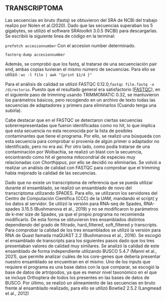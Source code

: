 ## TRANSCRIPTOMA


Las secuencias en bruto (fastq) se obtuvieron del SRA de NCBI del trabajo realizo por Nolen et al.(2020). Dado que las secuencias superaban los 5 gigabytes, se utilizó el software SRAtoolkit 3.0.5 (NCBI) para descargarlas. Se escribió la siguiente linea de código en la terminal:


` prefetch accesionnumber ` Con el accesion number determinado.

` fasterq-dump accesionnumber ` 

Además, se comprobó que los fastq, al tratarse de una secuenciación pair end, ambas copias tuvieran el mismo número de secuencias. Para ello se utilizó : ` wc -l file | awk "{print $1/4 }" `

Para el análisis de calidad se utilizó FASTQC 0.12.0,` fastqc file.fastq -o /directorio `. Puesto que el resultado general era satisfactorio ([FASTQC](/Transcriptoma/FASTQC/)), en el siguiente paso de trimming usando TRIMMOMATIC 0.32, se mantuvieron los parámetros básicos, pero recogiendo en un archivo de texto todas las secuencias de adaptadores y primers para eliminarlos (Cuando tenga una subirla).

Cabe destacar que en el FASTQC se detectaron ciertas secuencias sobrerrepresentadas que fueron identificadas como no hit, lo que implica que esta secuencia no esta reconocida por la lista de posibles contaminantes que tiene el programa. Por ello, se realizó una búsqueda con esta secuencia para comprobar si provenía de algún primer o adaptador no identificado, pero no era así. Por otro lado, como podía tratarse de una contaminación por Wolbachia, se realizó un blast con la secuencia, encontrando como hit el genoma mitocondrial de especies muy relacionadas con *Chorthippus*, por ello se decidió no eliminarlas. Se volvió a realizar un análisis de calidad con FASTQC para comprobar que el trimming había mejorado la calidad de las secuencias. 

Dado que no existe un transcriptoma de referencia que se pueda utilizar durante el ensamblado, se realizó un ensamblado de novo del transcriptoma utilizando SPADES. Para ello, se utilizaron los servidores del Centro de Computación Científica (CCC) de la UAM, mandando el script( y los datos al servidor. Se utilizó la versión para RNA-seq de Spades, RNA-spades 3.15.5 (Bushmanova et al., 2019) y no se modificaron lo parámetros de k-mer size de Spades, ya que el propio programa no recomienda modificarlo. De esta forma se obtuvieron tres ensamblados distintos dependiendo del grado de filtrado, hard_filtered, soft_filtered y transcripts. Para comprobar la calidad de los tres ensamblados se utilizó la versión para RNA de Quast llamada rnaQUAST 2.2 (Bushmanova et al., 2016). Se escogió el ensamblado de transcripts para los siguientes pasos dado que los tres presentaban valores de calidad muy similares. Se analizó la calidad de este ensamblado de forma independiente utilizando BUSCO 5.4.7 (Manni et al., 2021), que permite analizar cuáles de los core-genes que debería presentar nuestro ensamblado se encuentran en el mismo. Uno de los inputs que requiere el programa es una base datos con la que comparar, se escogió la base de datos de artrópodos, ya que es menor nivel taxonómico en el que se incluye Orthoptera de todos los presentes en las bases de datos de BUSCO. Por último, se realizó un alineamiento de las secuencias en bruto frente al ensamblado realizado, para ello se utilizó Bowtie2 2.5.2 (Langmead et al., 2012)
